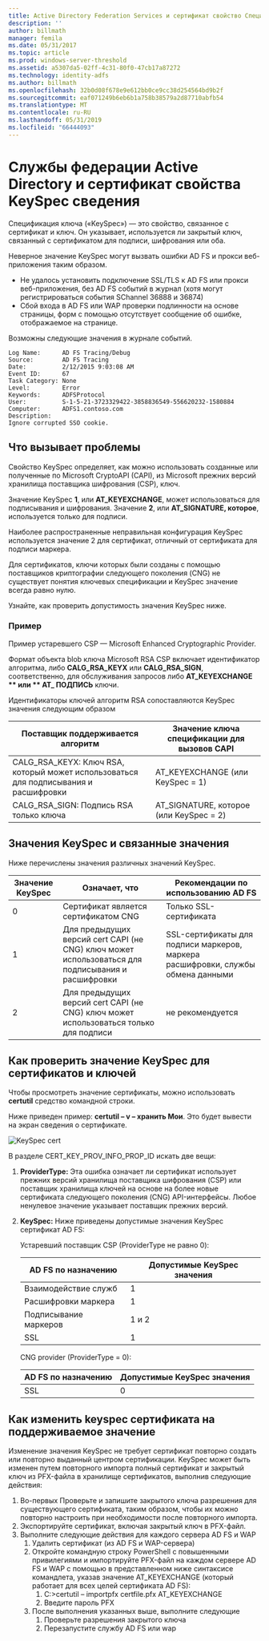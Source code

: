 ```yaml
---
title: Active Directory Federation Services и сертификат свойство Спецификация ключа сведения
description: ''
author: billmath
manager: femila
ms.date: 05/31/2017
ms.topic: article
ms.prod: windows-server-threshold
ms.assetid: a5307da5-02ff-4c31-80f0-47cb17a87272
ms.technology: identity-adfs
ms.author: billmath
ms.openlocfilehash: 32b0d08f678e9e612bb0ce9cc38d254564bd9b2f
ms.sourcegitcommit: eaf071249b6eb6b1a758b38579a2d87710abfb54
ms.translationtype: MT
ms.contentlocale: ru-RU
ms.lasthandoff: 05/31/2019
ms.locfileid: "66444093"
---
```

# <a name="ad-fs-and-certificate-keyspec-property-information"></a>Службы федерации Active Directory и сертификат свойства KeySpec сведения
Спецификация ключа («KeySpec») — это свойство, связанное с сертификат и ключ. Он указывает, используется ли закрытый ключ, связанный с сертификатом для подписи, шифрования или оба.   

Неверное значение KeySpec могут вызвать ошибки AD FS и прокси веб-приложения таким образом.


- Не удалось установить подключение SSL/TLS к AD FS или прокси веб-приложения, без AD FS событий в журнал (хотя могут регистрироваться события SChannel 36888 и 36874)
- Сбой входа в AD FS или WAP проверки подлинности на основе страницы, форм с помощью отсутствует сообщение об ошибке, отображаемое на странице.

Возможны следующие значения в журнале событий.

    Log Name:      AD FS Tracing/Debug
    Source:        AD FS Tracing
    Date:          2/12/2015 9:03:08 AM
    Event ID:      67
    Task Category: None
    Level:         Error
    Keywords:      ADFSProtocol
    User:          S-1-5-21-3723329422-3858836549-556620232-1580884
    Computer:      ADFS1.contoso.com
    Description:
    Ignore corrupted SSO cookie.

## <a name="what-causes-the-problem"></a>Что вызывает проблемы
Свойство KeySpec определяет, как можно использовать созданные или полученные по Microsoft CryptoAPI (CAPI), из Microsoft прежних версий хранилища поставщика шифрования (CSP), ключ.

Значение KeySpec **1**, или **AT_KEYEXCHANGE**, может использоваться для подписывания и шифрования.  Значение **2**, или **AT_SIGNATURE, которое**, используется только для подписи.

Наиболее распространенные неправильная конфигурация KeySpec используется значение 2 для сертификат, отличный от сертификата для подписи маркера.  

Для сертификатов, ключи которых были созданы с помощью поставщиков криптографии следующего поколения (CNG) не существует понятия ключевых спецификации и KeySpec значение всегда равно нулю.

Узнайте, как проверить допустимость значения KeySpec ниже. 

### <a name="example"></a>Пример
Пример устаревшего CSP — Microsoft Enhanced Cryptographic Provider. 

Формат объекта blob ключа Microsoft RSA CSP включает идентификатор алгоритма, либо **CALG_RSA_KEYX** или **CALG_RSA_SIGN**, соответственно, для обслуживания запросов либо <strong>AT_KEYEXCHANGE ** или ** AT_ ПОДПИСЬ</strong> ключи.

Идентификаторы ключей алгоритм RSA сопоставляются KeySpec значения следующим образом

| Поставщик поддерживается алгоритм| Значение ключа спецификации для вызовов CAPI |
| --- | --- |
|CALG_RSA_KEYX: Ключ RSA, который может использоваться для подписывания и расшифровки| AT_KEYEXCHANGE (или KeySpec = 1)|
CALG_RSA_SIGN: Подпись RSA только ключа |AT_SIGNATURE, которое (или KeySpec = 2)|

## <a name="keyspec-values-and-associated-meanings"></a>Значения KeySpec и связанные значения
Ниже перечислены значения различных значений KeySpec.

|Значение KeySpec|Означает, что|Рекомендации по использованию AD FS|
| --- | --- | --- |
|0|Сертификат является сертификатом CNG|Только SSL-сертификата|
|1|Для предыдущих версий cert CAPI (не CNG) ключ может использоваться для подписывания и расшифровки|    SSL-сертификаты для подписи маркеров, маркера расшифровки, службы обмена данными|
|2|Для предыдущих версий cert CAPI (не CNG) ключ может использоваться только для подписи|не рекомендуется|

## <a name="how-to-check-the-keyspec-value-for-your-certificates--keys"></a>Как проверить значение KeySpec для сертификатов и ключей
Чтобы просмотреть значение сертификаты, можно использовать **certutil** средство командной строки.  

Ниже приведен пример: **certutil – v – хранить Мои**.  Это будет вывести на экран сведения о сертификате.

![KeySpec cert](media/AD-FS-and-KeySpec-Property/keyspec1.png)

В разделе CERT_KEY_PROV_INFO_PROP_ID искать две вещи:


1. **ProviderType:** Эта ошибка означает ли сертификат использует прежних версий хранилища поставщика шифрования (CSP) или поставщик хранилища ключей на основе на более новые сертификата следующего поколения (CNG) API-интерфейсы.  Любое ненулевое значение указывает поставщик прежних версий.
2. **KeySpec:** Ниже приведены допустимые значения KeySpec сертификат AD FS:

   Устаревший поставщик CSP (ProviderType не равно 0):

   |AD FS по назначению|Допустимые KeySpec значения|
   | --- | --- |
   |Взаимодействие служб|1|
   |Расшифровки маркера|1|
   |Подписывание маркеров|1 и 2|
   |SSL|1|

   CNG provider (ProviderType = 0):

   |AD FS по назначению|Допустимые KeySpec значения|
   | --- | --- |   
   |SSL|0|

## <a name="how-to-change-the-keyspec-for-your-certificate-to-a-supported-value"></a>Как изменить keyspec сертификата на поддерживаемое значение
Изменение значения KeySpec не требует сертификат повторно создать или повторно выданный центром сертификации.  KeySpec может быть изменен путем повторного импорта полный сертификат и закрытый ключ из PFX-файла в хранилище сертификатов, выполнив следующие действия:


1. Во-первых Проверьте и запишите закрытого ключа разрешения для существующего сертификата, таким образом, чтобы их можно повторно настроить при необходимости после повторного импорта.
2. Экспортируйте сертификат, включая закрытый ключ в PFX-файл.
3. Выполните следующие действия для каждого сервера AD FS и WAP
    1. Удалить сертификат (из AD FS и WAP-сервера)
    2. Откройте командную строку PowerShell с повышенными привилегиями и импортируйте PFX-файл на каждом сервере AD FS и WAP с помощью в представленном ниже синтаксисе командлета, указав значение AT_KEYEXCHANGE (который работает для всех целей сертификата AD FS):
        1. C:\>certutil – importpfx certfile.pfx AT_KEYEXCHANGE
        2. Введите пароль PFX
    3. После выполнения указанных выше, выполните следующие
        1. Проверьте разрешения закрытого ключа
        2. Перезапустите службу AD FS или wap





